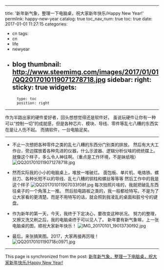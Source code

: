 
---
title: '新年新气象，整理一下电脑桌，祝大家新年快乐/Happy New Year!'
permlink: happy-new-year
catalog: true
toc_nav_num: true
toc: true
date: 2017-01-01 11:27:15
categories:
- cn
tags:
- cn
- life
- newyear
- blog
thumbnail: http://www.steemimg.com/images/2017/01/01/QQ2017010119071278718.jpg
sidebar:
    right:
        sticky: true
widgets:
    -
        type: toc
        position: right
---


作为半路出家的硬件爱好者，回头想想觉得还是软件好。
虽说玩硬件让你有一种可以“控制一切”的成就感，但是各种芯片、模块、导线、零件等乱七八糟的东西实在是让人伤不起。
而搞软件，一台电脑足矣。

****

* 不止一次想把各种零件之类的乱七八糟的东西分门别类的排放。
然后有大大工作台，旁边摆放着各种先进的仪器，什么示波器、逻辑分析仪啥的统统摆上。
就像这个样子，多么令人神往啊。（重点是工作环境，不是妹纸哦）
![QQ2017010119071278718.jpg](http://www.steemimg.com/images/2017/01/01/QQ2017010119071278718.jpg)

* 然而实际我的小小的电脑桌上，堆放一堆破烂。
面包板、单片机、电烙铁、螺丝刀、各种长短不以的导线、乱七八糟的铜柱和螺丝等等等
然后工作中的我是这个样子
![QQ201701011907033f08f.jpg](http://www.steemimg.com/images/2017/01/01/QQ201701011907033f08f.jpg)
每次拍照片啥的，我就把破乱东西往桌子的一个角落上一推。
然后拍电路板之类的，我一般都给特写。不是为了让大家看的更清楚。而是不用特写的话，就会照到我凌乱的桌面和脏兮兮的键盘。

* 作为新年的第一天，今天，我终于下定决心，要改变这种状况。
努力的整理，又擦又洗又刷之后，我的电脑桌终于可以见人了。
新年要有新气象嘛，上一张电脑桌的图，顺祝大家新年快乐！
![IMG_20170101_19013730f92.jpg](http://www.steemimg.com/images/2017/01/01/IMG_20170101_19013730f92.jpg)

* 最后，来张搞笑图。2017，大家再接再厉哦！
![QQ20170101190718c0971.jpg](http://www.steemimg.com/images/2017/01/01/QQ20170101190718c0971.jpg)

- - -

This page is synchronized from the post: [新年新气象，整理一下电脑桌，祝大家新年快乐/Happy New Year!](https://steemit.com/@oflyhigh/happy-new-year)
